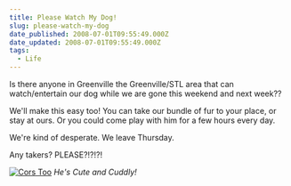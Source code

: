 ```yaml
---
title: Please Watch My Dog!
slug: please-watch-my-dog
date_published: 2008-07-01T09:55:49.000Z
date_updated: 2008-07-01T09:55:49.000Z
tags:
  - Life
---
```


Is there anyone in Greenville the Greenville/STL area that can watch/entertain our dog while we are gone this weekend and next week??

We'll make this easy too! You can take our bundle of fur to your place, or stay at ours. Or you could come play with him for a few hours every day.

We're kind of desperate. We leave Thursday.

Any takers? PLEASE?!?!?!

[![Cors Too](http://farm4.static.flickr.com/3113/2385624427_e6077c8d05.jpg)](http://www.flickr.com/photos/asilentthing/2385624427/)
*He's Cute and Cuddly!*
